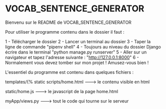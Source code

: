 # VOCAB_SENTENCE_GENERATOR


Bienvenu sur le README de VOCAB_SENTENCE_GENERATOR

Pour utiliser le programme contenu dans le dossier il faut :

1 - Télécharger le dossier
2 - Lancer un terminal au dossier
3 - Taper la ligne de commande "pipenv shell"
4 - Toujours au niveau du dossier Django écrire dans le terminal "python manage.py runserver"
5 - Aller sur un navigateur et tapez l'adresse suivante : "http://127.0.0.1:8000"
6 - Normalement vous devez tomber sur mon projet ! Amusez-vous bien !




L'essentiel du programme est contenu dans quelques fichiers :


templates/{% static scripts/home.html      ---> le contenu visible en html

static/home.js    ---> le javascript de la page home.html

myApp/views.py   ---> tout le code qui tourne sur le serveur

